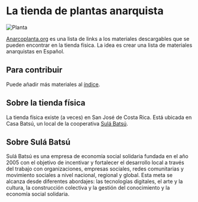 # La tienda de plantas anarquista

![Planta](https://lenazun.github.io/anarcoplanta/assets/img/logo_white_small.png)

<a href="https://www.anarcoplanta.org">Anarcoplanta.org</a> es una lista de links a los materiales descargables que se pueden encontrar en la tienda física. La idea es crear una lista de materiales anarquistas en Español. 

## Para contribuir

Puede añadir más materiales al [índice](https://github.com/lenazun/anarcoplanta/blob/master/index.md).

## Sobre la tienda física

La tienda física existe (a veces) en San José de Costa Rica. Está ubicada en Casa Batsú, un local de la cooperativa [Sulá Batsú](https://www.sulabatsu.com/). 

## Sobre Sulá Batsú

Sulá Batsú es una empresa de economía social solidaria fundada en el año 2005 con el objetivo de incentivar y fortalecer el desarrollo local a través del trabajo con organizaciones, empresas sociales, redes comunitarias y movimiento sociales a nivel nacional, regional y global. Esta meta se alcanza desde diferentes abordajes: las tecnologías digitales, el arte y la cultura, la construcción colectiva y la gestión del conocimiento y la economía social solidaria.
